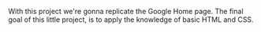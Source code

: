 With this project we're gonna replicate the Google Home page.
The final goal of this little project, is to apply the knowledge
of basic HTML and CSS.